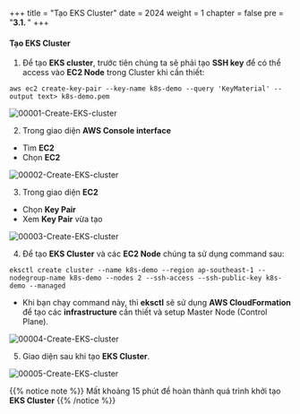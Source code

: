 +++
title = "Tạo EKS Cluster"
date = 2024
weight = 1
chapter = false
pre = "<b>3.1. </b>"
+++

#### Tạo EKS Cluster
1. Để tạo **EKS cluster**, trước tiên chúng ta sẽ phải tạo **SSH key** để có thể access vào **EC2 Node** trong Cluster khi cần thiết:
```
aws ec2 create-key-pair --key-name k8s-demo --query 'KeyMaterial' --output text> k8s-demo.pem

```
![00001-Create-EKS-cluster](../images/3-Create-EKS-cluster/1-Create-EKS-Cluster/00001-Create-EKS-Cluster.png?width=90pc)

2. Trong giao diện **AWS Console interface**
- Tìm  **EC2**
- Chọn  **EC2**

![00002-Create-EKS-cluster](../images/3-Create-EKS-cluster/1-Create-EKS-Cluster/00002-Create-EKS-Cluster.png?width=90pc)

3. Trong giao diện **EC2**
- Chọn **Key Pair**
- Xem **Key Pair** vừa tạo

![00003-Create-EKS-cluster](../images/3-Create-EKS-cluster/1-Create-EKS-Cluster/00003-Create-EKS-Cluster.png?width=90pc)

4. Để tạo **EKS Cluster** và các **EC2 Node** chúng ta sử dụng command sau:
```
eksctl create cluster --name k8s-demo --region ap-southeast-1 --nodegroup-name k8s-demo --nodes 2 --ssh-access --ssh-public-key k8s-demo --managed
```

- Khi bạn chạy command này, thì **eksctl** sẽ sử dụng **AWS CloudFormation** để tạo các **infrastructure** cần thiết và setup Master Node (Control Plane).

![00004-Create-EKS-cluster](../images/3-Create-EKS-cluster/1-Create-EKS-Cluster/00004-Create-EKS-Cluster.png?width=90pc)

5. Giao diện sau khi tạo **EKS Cluster**.

![00005-Create-EKS-cluster](../images/3-Create-EKS-cluster/1-Create-EKS-Cluster/00005-Create-EKS-Cluster.png?width=90pc)

{{% notice note %}}
Mất khoảng 15 phút để hoàn thành quá trình khởi tạo **EKS Cluster**
{{% /notice %}}
